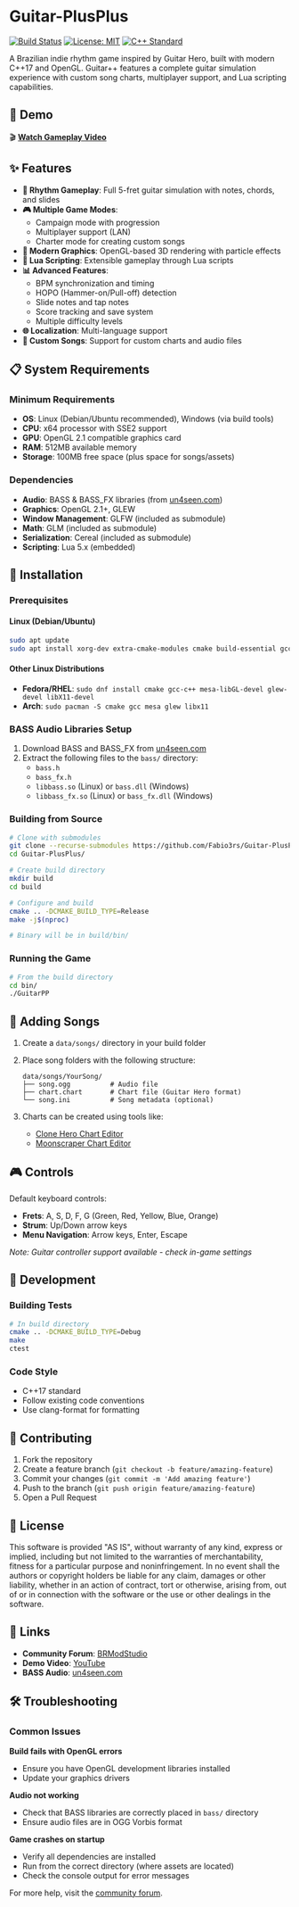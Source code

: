 # Guitar-PlusPlus

[![Build Status](https://github.com/Fabio3rs/Guitar-PlusPlus/workflows/Build%20and%20test%20Guitar%2B%2B/badge.svg)](https://github.com/Fabio3rs/Guitar-PlusPlus/actions)
[![License: MIT](https://img.shields.io/badge/License-MIT-yellow.svg)](#license)
[![C++ Standard](https://img.shields.io/badge/C++-17-blue.svg)](https://isocpp.org/std/the-standard)

A Brazilian indie rhythm game inspired by Guitar Hero, built with modern C++17 and OpenGL. Guitar++ features a complete guitar simulation experience with custom song charts, multiplayer support, and Lua scripting capabilities.

## 🎸 Demo

🎬 **[Watch Gameplay Video](https://www.youtube.com/watch?v=p2zfNnjcJ2M)**

## ✨ Features

- **🎵 Rhythm Gameplay**: Full 5-fret guitar simulation with notes, chords, and slides
- **🎮 Multiple Game Modes**: 
  - Campaign mode with progression
  - Multiplayer support (LAN)
  - Charter mode for creating custom songs
- **🎨 Modern Graphics**: OpenGL-based 3D rendering with particle effects
- **🔧 Lua Scripting**: Extensible gameplay through Lua scripts
- **📊 Advanced Features**:
  - BPM synchronization and timing
  - HOPO (Hammer-on/Pull-off) detection
  - Slide notes and tap notes
  - Score tracking and save system
  - Multiple difficulty levels
- **🌐 Localization**: Multi-language support
- **🎵 Custom Songs**: Support for custom charts and audio files

## 📋 System Requirements

### Minimum Requirements
- **OS**: Linux (Debian/Ubuntu recommended), Windows (via build tools)
- **CPU**: x64 processor with SSE2 support
- **GPU**: OpenGL 2.1 compatible graphics card
- **RAM**: 512MB available memory
- **Storage**: 100MB free space (plus space for songs/assets)

### Dependencies
- **Audio**: BASS & BASS_FX libraries (from [un4seen.com](http://www.un4seen.com/))
- **Graphics**: OpenGL 2.1+, GLEW
- **Window Management**: GLFW (included as submodule)
- **Math**: GLM (included as submodule) 
- **Serialization**: Cereal (included as submodule)
- **Scripting**: Lua 5.x (embedded)

## 🚀 Installation

### Prerequisites

#### Linux (Debian/Ubuntu)
```bash
sudo apt update
sudo apt install xorg-dev extra-cmake-modules cmake build-essential gcc g++ libgl-dev libglew-dev
```

#### Other Linux Distributions
- **Fedora/RHEL**: `sudo dnf install cmake gcc-c++ mesa-libGL-devel glew-devel libX11-devel`
- **Arch**: `sudo pacman -S cmake gcc mesa glew libx11`

### BASS Audio Libraries Setup

1. Download BASS and BASS_FX from [un4seen.com](http://www.un4seen.com/)
2. Extract the following files to the `bass/` directory:
   - `bass.h`
   - `bass_fx.h` 
   - `libbass.so` (Linux) or `bass.dll` (Windows)
   - `libbass_fx.so` (Linux) or `bass_fx.dll` (Windows)

### Building from Source

```bash
# Clone with submodules
git clone --recurse-submodules https://github.com/Fabio3rs/Guitar-PlusPlus.git
cd Guitar-PlusPlus/

# Create build directory
mkdir build
cd build

# Configure and build
cmake .. -DCMAKE_BUILD_TYPE=Release
make -j$(nproc)

# Binary will be in build/bin/
```

### Running the Game

```bash
# From the build directory
cd bin/
./GuitarPP
```

## 🎵 Adding Songs

1. Create a `data/songs/` directory in your build folder
2. Place song folders with the following structure:
   ```
   data/songs/YourSong/
   ├── song.ogg          # Audio file
   ├── chart.chart       # Chart file (Guitar Hero format)
   └── song.ini          # Song metadata (optional)
   ```

3. Charts can be created using tools like:
   - [Clone Hero Chart Editor](https://github.com/TheNathannator/GuitarGame_ChartFormats/blob/main/doc/FileFormats/.chart.md)
   - [Moonscraper Chart Editor](https://github.com/FireFox2000000/Moonscraper-Chart-Editor)

## 🎮 Controls

Default keyboard controls:
- **Frets**: A, S, D, F, G (Green, Red, Yellow, Blue, Orange)
- **Strum**: Up/Down arrow keys
- **Menu Navigation**: Arrow keys, Enter, Escape

*Note: Guitar controller support available - check in-game settings*

## 🔧 Development

### Building Tests
```bash
# In build directory
cmake .. -DCMAKE_BUILD_TYPE=Debug
make
ctest
```

### Code Style
- C++17 standard
- Follow existing code conventions
- Use clang-format for formatting

## 🤝 Contributing

1. Fork the repository
2. Create a feature branch (`git checkout -b feature/amazing-feature`)
3. Commit your changes (`git commit -m 'Add amazing feature'`)
4. Push to the branch (`git push origin feature/amazing-feature`)
5. Open a Pull Request

## 📝 License

This software is provided "AS IS", without warranty of any kind, express or implied, including but not limited to the warranties of merchantability, fitness for a particular purpose and noninfringement. In no event shall the authors or copyright holders be liable for any claim, damages or other liability, whether in an action of contract, tort or otherwise, arising from, out of or in connection with the software or the use or other dealings in the software.

## 🔗 Links

- **Community Forum**: [BRModStudio](https://brmodstudio.forumeiros.com/t1590-guitar-topico-oficial)
- **Demo Video**: [YouTube](https://www.youtube.com/watch?v=p2zfNnjcJ2M)
- **BASS Audio**: [un4seen.com](http://www.un4seen.com/)

## 🛠️ Troubleshooting

### Common Issues

**Build fails with OpenGL errors**
- Ensure you have OpenGL development libraries installed
- Update your graphics drivers

**Audio not working**
- Check that BASS libraries are correctly placed in `bass/` directory
- Ensure audio files are in OGG Vorbis format

**Game crashes on startup**
- Verify all dependencies are installed
- Run from the correct directory (where assets are located)
- Check the console output for error messages

For more help, visit the [community forum](https://brmodstudio.forumeiros.com/t1590-guitar-topico-oficial).

